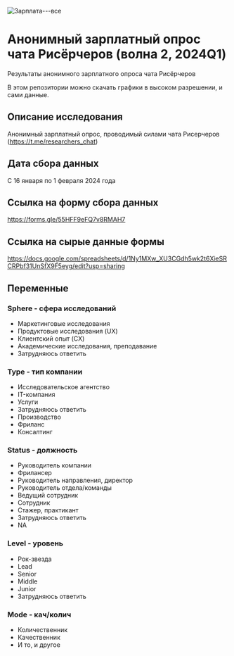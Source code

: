 ![Зарплата---все](https://github.com/UXRozum/SalaryQ12024/assets/78688905/e7aa707b-af68-4c72-9ff1-a32ebb6e3daf)

# Анонимный зарплатный опрос чата Рисёрчеров (волна 2, 2024Q1)

Результаты анонимного зарплатного опроса чата Рисёрчеров

В этом репозитории можно скачать графики в высоком разрешении, и сами данные.

## Описание исследования
Анонимный зарплатный опрос, проводимый силами чата Рисерчеров (https://t.me/researchers_chat)

## Дата сбора данных	
C 16 января по 1 февраля 2024 года

## Ссылка на форму сбора данных
https://forms.gle/55HFF9eFQ7v8RMAH7

## Ссылка на сырые данные формы	
https://docs.google.com/spreadsheets/d/1Ny1MXw_XU3CGdh5wk2t6XieSRCRPbf31UnSfX9F5eyg/edit?usp=sharing

## Переменные
### Sphere - сфера исследований
* Маркетинговые исследования
* Продуктовые исследования (UX)
* Клиентский опыт (CX)
* Академические исследования, преподавание
* Затрудняюсь ответить
### Type - тип компании
* Исследовательское агентство
* IT-компания
* Услуги
* Затрудняюсь ответить
* Производство
* Фриланс
* Консалтинг
### Status - должность
* Руководитель компании
* Фрилансер
* Руководитель направления, директор
* Руководитель отдела/команды
* Ведущий сотрудник
* Сотрудник
* Стажер, практикант
* Затрудняюсь ответить
* NA
### Level - уровень
* Рок-звезда
* Lead
* Senior
* Middle
* Junior
* Затрудняюсь ответить
### Mode - кач/колич
* Количественник
* Качественник
* И то, и другое

